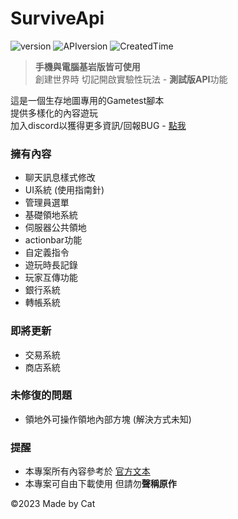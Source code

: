# SurviveApi
![version](https://img.shields.io/badge/Version-Dev--1.5-blue)
![APIversion](https://img.shields.io/badge/API--Supported--Version-Bedrock--1.19.63+-brightgreen)
![CreatedTime](https://img.shields.io/badge/Created--Time-2023--2%2F25-orange)

> **手機與電腦基岩版皆可使用**\
> 創建世界時 切記開啟實驗性玩法 - **測試版API**功能

這是一個生存地圖專用的Gametest腳本\
提供多樣化的內容遊玩\
加入discord以獲得更多資訊/回報BUG - [點我](https://discord.gg/cyx5GCgu2B)

### 擁有內容
- 聊天訊息樣式修改
- UI系統 (使用指南針)
- 管理員選單
- 基礎領地系統
- 伺服器公共領地
- actionbar功能
- 自定義指令
- 遊玩時長記錄
- 玩家互傳功能
- 銀行系統
- 轉帳系統
### 即將更新
- 交易系統
- 商店系統
### 未修復的問題
- 領地外可操作領地內部方塊 (解決方式未知)
### 提醒
- 本專案所有內容參考於 [官方文本](https://learn.microsoft.com/en-us/minecraft/creator/scriptapi/)
- 本專案可自由下載使用 但請勿**聲稱原作**

©2023 Made by Cat